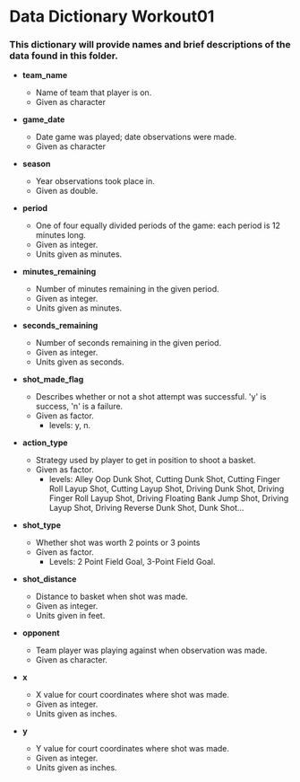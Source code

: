 # Data Dictionary Workout01

### This dictionary will provide names and brief descriptions of the data found in this folder.

* **team_name**
    + Name of team that player is on.
    + Given as character
    
* **game_date**
    + Date game was played; date observations were made.
    + Given as character
    
* **season**
    + Year observations took place in.
    + Given as double.
    
* **period**
    + One of four equally divided periods of the game: each period is 12 minutes long.
    + Given as integer.
    + Units given as minutes.
    
* **minutes_remaining**
    + Number of minutes remaining in the given period.
    + Given as integer.
    + Units given as minutes.
    
* **seconds_remaining**
    + Number of seconds remaining in the given period.
    + Given as integer.
    + Units given as seconds.
    
* **shot_made_flag**
    + Describes whether or not a shot attempt was successful. 'y' is success, 'n' is a failure.
    + Given as factor.
        + levels: y, n.
    
* **action_type**
    + Strategy used by player to get in position to shoot a basket.
    + Given as factor. 
        + levels: Alley Oop Dunk Shot, Cutting Dunk Shot, Cutting Finger Roll Layup Shot, Cutting Layup Shot, Driving Dunk Shot, Driving Finger Roll Layup Shot, Driving Floating Bank Jump Shot, Driving Layup Shot, Driving Reverse Dunk Shot, Dunk Shot...

* **shot_type**
    + Whether shot was worth 2 points or 3 points
    + Given as factor.
        + Levels: 2 Point Field Goal, 3-Point Field Goal.
    
* **shot_distance**
    + Distance to basket when shot was made.
    + Given as integer.
    + Units given in feet.
    
* **opponent**
    + Team player was playing against when observation was made.
    + Given as character.
    
* **x**
    + X value for court coordinates where shot was made.
    + Given as integer.
    + Units given as inches.
    
* **y**
    + Y value for court coordinates where shot was made.
    + Given as integer.
    + Units given as inches.
    
    

